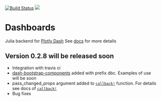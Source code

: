 [![Build Status](https://travis-ci.com/waralex/Dashboards.jl.svg?branch=master)](https://travis-ci.com/waralex/Dashboards.jl) [![](https://img.shields.io/badge/docs-dev-blue.svg)](https://waralex.github.io/Dashboards.jl/dev/)

# Dashboards

Julia backend for [Plotly Dash](https://github.com/plotly/dash)
See [docs](https://waralex.github.io/Dashboards.jl/dev/) for more details


## Version 0.2.8 will be released soon

* Integration with travis ci
* [dash-bootstrap-components](https://github.com/facultyai/dash-bootstrap-components) added with prefix dbc. Examples of use will be soon
* pass_changed_props argument added to [`callback!`](https://waralex.github.io/Dashboards.jl/dev/api/#Dashboards.callback!) function. For details see docs of [`callback!`](https://waralex.github.io/Dashboards.jl/dev/api/#Dashboards.callback!)
* Bug fixes